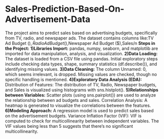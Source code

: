 # Sales-Prediction-Based-On-Advertisement-Data
 The project aims to predict sales based on advertising budgets, specifically from TV, radio, and newspaper ads. The dataset contains columns like:TV Ad Budget ($),Radio Ad Budget ($),Newspaper Ad Budget ($),Sales/n
**Steps in the Project:**
**1)Libraries Import:**
pandas, numpy, seaborn, and matplotlib are imported for data manipulation, analysis, and visualization.
**2)Data Loading:**
The dataset is loaded from a CSV file using pandas.
Initial exploratory steps include checking data types, shape, summary statistics (df.describe()), and identifying missing values.
**3)Data Cleaning:**
The column Unnamed: 0, which seems irrelevant, is dropped.
Missing values are checked, though no specific handling is mentioned.
**4)Exploratory Data Analysis (EDA):**
Distribution of Features: The distribution of TV, Radio, Newspaper budgets, and Sales is visualized using histograms with sns.histplot().
**5)Relationships between Variables:** 
Scatter plots (using sns.pairplot()) are used to analyze the relationship between ad budgets and sales.
Correlation Analysis: A heatmap is generated to visualize the correlations between the features.
**6)Modeling Approach:**
A regression model is used to predict sales based on the advertisement budgets.
Variance Inflation Factor (VIF): VIF is computed to check for multicollinearity between independent variables. The VIF values being less than 5 suggests that there’s no significant multicollinearity.
